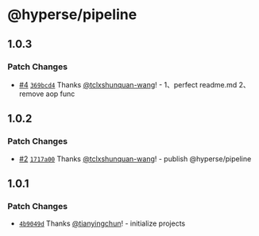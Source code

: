 # @hyperse/pipeline

## 1.0.3

### Patch Changes

- [#4](https://github.com/hyperse-io/pipeline/pull/4) [`369bcd4`](https://github.com/hyperse-io/pipeline/commit/369bcd4ef73741ff2b5f928d2571fe81541f7cef) Thanks [@tclxshunquan-wang](https://github.com/tclxshunquan-wang)! - 1、perfect readme.md
  2、remove aop func

## 1.0.2

### Patch Changes

- [#2](https://github.com/hyperse-io/pipeline/pull/2) [`1717a00`](https://github.com/hyperse-io/pipeline/commit/1717a00820af0989636945711981211476d62a83) Thanks [@tclxshunquan-wang](https://github.com/tclxshunquan-wang)! - publish @hyperse/pipeline

## 1.0.1

### Patch Changes

- [`4b9049d`](https://github.com/hyperse-io/pipeline/commit/4b9049d29b7b9fe2be066bddb27e3fe7d959d788) Thanks [@tianyingchun](https://github.com/tianyingchun)! - initialize projects
